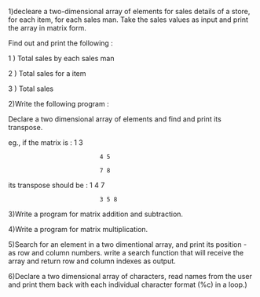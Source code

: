 1)decleare a two-dimensional array of elements for sales details of a store, for each item, for each sales man. Take the sales values as input and print the array in matrix form.

Find out and print the following :

1 ) Total sales by each sales man

2 ) Total sales for a item

3 ) Total sales

2)Write the following program :

Declare a two dimensional array of elements and find and print its transpose.

eg., if the matrix is :       1 3

                              4 5

                              7 8

its transpose should be :     1 4 7

                              3 5 8

3)Write a program  for matrix addition and subtraction.

4)Write a program  for matrix multiplication.

5)Search for an element in a two dimentional array, and print its position - as row and column numbers. write a search function that will receive the array and return row and column indexes as output.

6)Declare a two dimensional array of characters, read names from the user and print them back with each individual character format (%c) in a loop.)
